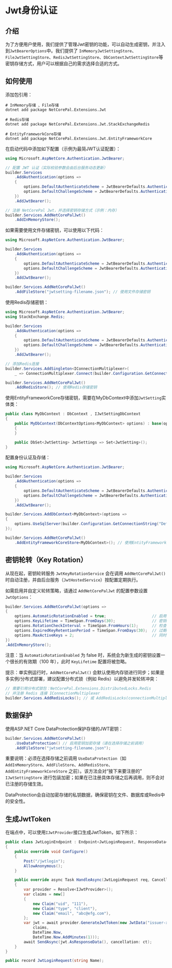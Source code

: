 # Jwt身份认证

## 介绍

为了方便用户使用，我们提供了管理Jwt密钥的功能，可以自动生成密钥，并注入到`JwtBearerOptions`中。我们提供了
`InMemoryJwtSettingStore`、`FileJwtSettingStore`、`RedisJwtSettingStore`、`DbContextJwtSettingStore`等密钥存储方式，用户可以根据自己的需求选择合适的方式。

## 如何使用

添加包引用：

```shell
# InMemory存储 、File存储
dotnet add package NetCorePal.Extensions.Jwt   

# Redis存储
dotnet add package NetCorePal.Extensions.Jwt.StackExchangeRedis

# EntityFrameworkCore存储
dotnet add package NetCorePal.Extensions.Jwt.EntityFrameworkCore
```

在启动代码中添加如下配置（示例为最简JWT认证配置）：

```csharp
using Microsoft.AspNetCore.Authentication.JwtBearer;

// 配置 JWT 认证（实际校验参数会由后台服务动态更新）
builder.Services
    .AddAuthentication(options =>
    {
        options.DefaultAuthenticateScheme = JwtBearerDefaults.AuthenticationScheme;
        options.DefaultChallengeScheme = JwtBearerDefaults.AuthenticationScheme;
    })
    .AddJwtBearer();

// 注册 NetCorePal Jwt，并选择密钥存储方式（示例：内存）
builder.Services.AddNetCorePalJwt()
    .AddInMemoryStore();
```

如果需要使用文件存储密钥，可以使用以下代码：

```csharp
using Microsoft.AspNetCore.Authentication.JwtBearer;

builder.Services
    .AddAuthentication(options =>
    {
        options.DefaultAuthenticateScheme = JwtBearerDefaults.AuthenticationScheme;
        options.DefaultChallengeScheme = JwtBearerDefaults.AuthenticationScheme;
    })
    .AddJwtBearer();

builder.Services.AddNetCorePalJwt()
    .AddFileStore("jwtsetting-filename.json"); // 使用文件存储密钥
```

使用Redis存储密钥：

```csharp
using Microsoft.AspNetCore.Authentication.JwtBearer;
using StackExchange.Redis;

builder.Services
    .AddAuthentication(options =>
    {
        options.DefaultAuthenticateScheme = JwtBearerDefaults.AuthenticationScheme;
        options.DefaultChallengeScheme = JwtBearerDefaults.AuthenticationScheme;
    })
    .AddJwtBearer();

// 添加Redis连接
builder.Services.AddSingleton<IConnectionMultiplexer>(
    _ => ConnectionMultiplexer.Connect(builder.Configuration.GetConnectionString("Redis")!));

builder.Services.AddNetCorePalJwt()
    .AddRedisStore(); // 使用Redis存储密钥
```

使用EntityFrameworkCore存储密钥，需要在MyDbContext中添加`JwtSetting`实体类：

```csharp
public class MyDbContext : DbContext , IJwtSettingDbContext
{
    public MyDbContext(DbContextOptions<MyDbContext> options) : base(options)
    {
    }

    public DbSet<JwtSetting> JwtSettings => Set<JwtSetting>();
}
```

配置身份认证及存储：

```csharp
using Microsoft.AspNetCore.Authentication.JwtBearer;

builder.Services
    .AddAuthentication(options =>
    {
        options.DefaultAuthenticateScheme = JwtBearerDefaults.AuthenticationScheme;
        options.DefaultChallengeScheme = JwtBearerDefaults.AuthenticationScheme;
    })
    .AddJwtBearer();

builder.Services.AddDbContext<MyDbContext>(options =>
{
    options.UseSqlServer(builder.Configuration.GetConnectionString("DefaultConnection"));
});

builder.Services.AddNetCorePalJwt()
    .AddEntityFrameworkCoreStore<MyDbContext>(); // 使用EntityFrameworkCore存储密钥
```

## 密钥轮转（Key Rotation）

从现在起，密钥轮转服务 `JwtKeyRotationService` 会在调用 `AddNetCorePalJwt()` 时自动注册，并由后台服务（`JwtHostedService`）按配置定期执行。

如需启用并自定义轮转策略，请通过 `AddNetCorePalJwt` 的配置参数设置 `JwtOptions`：

```csharp
builder.Services.AddNetCorePalJwt(options =>
{
    options.AutomaticRotationEnabled = true;                    // 启用自动轮转
    options.KeyLifetime = TimeSpan.FromDays(30);                // 密钥有效期（仅在 AutomaticRotationEnabled = true 时生效）
    options.RotationCheckInterval = TimeSpan.FromHours(1);      // 检查轮转的间隔
    options.ExpiredKeyRetentionPeriod = TimeSpan.FromDays(30);  // 过期密钥保留时长（用于验证旧 token）
    options.MaxActiveKeys = 2;                                  // 同时保留的活跃密钥数量
})
.AddInMemoryStore();
```

注意：当 `AutomaticRotationEnabled` 为 false 时，系统会为新生成的密钥设置一个很长的有效期（100 年），此时 `KeyLifetime` 配置将被忽略。

提示：单实例运行时，`AddNetCorePalJwt()` 会默认使用内存锁进行同步；如果是多实例/分布式部署，建议配置分布式锁（例如 Redis）以避免并发轮转冲突：

```csharp
// 需要引用分布式锁包：NetCorePal.Extensions.DistributedLocks.Redis
// 并注册 Redis 连接 IConnectionMultiplexer
builder.Services.AddRedisLocks(); // 或 AddRedisLocks(connectionMultiplexer)
```

## 数据保护

使用ASP.NET Core DataProtection保护存储的JWT密钥：

```csharp
builder.Services.AddNetCorePalJwt()
    .UseDataProtection() // 启用密钥加密存储（请在选择存储之前调用）
    .AddFileStore("jwtsetting-filename.json");
```

重要说明：必须在选择存储之前调用 `UseDataProtection`（如 `AddInMemoryStore`、`AddFileStore`、`AddRedisStore`、`AddEntityFrameworkCoreStore` 之前）。该方法会对“接下来要注册的” `IJwtSettingStore` 进行包装加密；如果在已注册具体存储之后再调用，则不会对已注册的存储生效。

DataProtection会自动加密存储的私钥数据，确保密钥在文件、数据库或Redis中的安全性。

## 生成JwtToken

在端点中，可以使用`IJwtProvider`接口生成JwtToken，如下所示：

```csharp
public class JwtLoginEndpoint : Endpoint<JwtLoginRequest, ResponseData<string>>
{
    public override void Configure()
    {
        Post("/jwtlogin");
        AllowAnonymous();
    }

    public override async Task HandleAsync(JwtLoginRequest req, CancellationToken ct)
    {
        var provider = Resolve<IJwtProvider>();
        var claims = new[]
        {
            new Claim("uid", "111"),
            new Claim("type", "client"),
            new Claim("email", "abc@efg.com"),
        };
        var jwt = await provider.GenerateJwtToken(new JwtData("issuer-x", "audience-y",
            claims,
            DateTime.Now,
            DateTime.Now.AddMinutes(1)));
        await SendAsync(jwt.AsResponseData(), cancellation: ct);
    }
}

public record JwtLoginRequest(string Name);
```